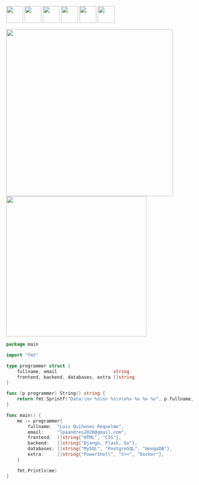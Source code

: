 <a href="https://www.youtube.com/channel/skuldd" target="_blank"><img src="https://i.ibb.co/HFLvw99/youtube-background-gray-rounded.png" width=45></a>
<a href="https://twitter.com/sixmonths2020" target="_blank"><img src="https://i.ibb.co/MPSLnVd/twitter-background-gray-rounded.png" width=45></a>
<a href="luisnquin.github.io" target="_blank"><img src="https://i.ibb.co/Kj5LvTM/website-background-gray-rounded.png" width=45></a>
<a href="https://www.pinterest.com/luisnquin/_saved/"><img src="https://i.ibb.co/6vrnXyR/pinterest-background-gray-rounded.png" width=45></a>
<a href="https://www.instagram.com/luisnquin/"><img src="https://i.ibb.co/vXqkQLc/instagram-background-gray-rounded.png" width=45></a>
<a href="https://www.linkedin.com/in/luis-quinones-requelme/"><img src="https://i.ibb.co/6FYs12R/linkedin-background-gray-rounded.png" width=45></a>
<br>
<p float="left">
  <a  href="https://github.com/luisnquin"><img width="446" src="https://github-readme-stats.vercel.app/api?username=luisnquin&show_icons=true&theme=dracula">
  <a href="https://github.com/luisnquin"><img width="375" src="https://github-readme-stats.vercel.app/api/top-langs/?username=luisnquin&hide=html,scss,css,shell&langs_count=10&layout=compact&theme=dracula">
</p>
                                                                                                                                      
```go
package main

import "fmt"

type programmer struct {
	fullname, email                     string
	frontend, backend, databases, extra []string
}

func (p programmer) String() string {
	return fmt.Sprintf("Data:\n> %s\n> %s\n\n%v %v %v %v", p.fullname, p.email, p.frontend, p.backend, p.databases, p.extra)
}

func main() {
	me := programmer{
		fullname:  "Luis Quiñones Requelme",
		email:     "lpaandres2020@gmail.com",
		frontend:  []string{"HTML", "CSS"},
		backend:   []string{"Django, Flask, Go"},
		databases: []string{"MySQL", "PostgreSQL", "mongoDB"},
		extra:     []string{"PowerShell", "C++", "Docker"},
	}

	fmt.Println(me)
}
```
